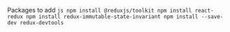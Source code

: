 
Packages to add
`js
npm install @reduxjs/toolkit
npm install react-redux
npm install redux-immutable-state-invariant
npm install --save-dev redux-devtools
`